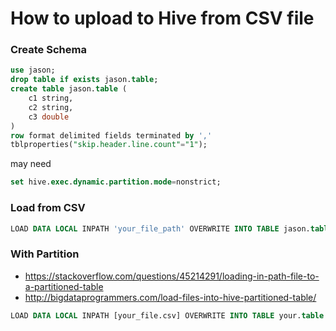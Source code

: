 # How to upload to Hive from CSV file 


### Create Schema 

```sql 
use jason; 
drop table if exists jason.table;
create table jason.table (
	c1 string, 
	c2 string,
	c3 double
)
row format delimited fields terminated by ',' 
tblproperties("skip.header.line.count"="1"); 
```

may need 

```sql 
set hive.exec.dynamic.partition.mode=nonstrict;
```

### Load from CSV 

```sql 
LOAD DATA LOCAL INPATH 'your_file_path' OVERWRITE INTO TABLE jason.table;
```


### With Partition 

- https://stackoverflow.com/questions/45214291/loading-in-path-file-to-a-partitioned-table
- http://bigdataprogrammers.com/load-files-into-hive-partitioned-table/

```sql 
LOAD DATA LOCAL INPATH [your_file.csv] OVERWRITE INTO TABLE your.table PARTITION([partition_name]=[partition_value]);
```